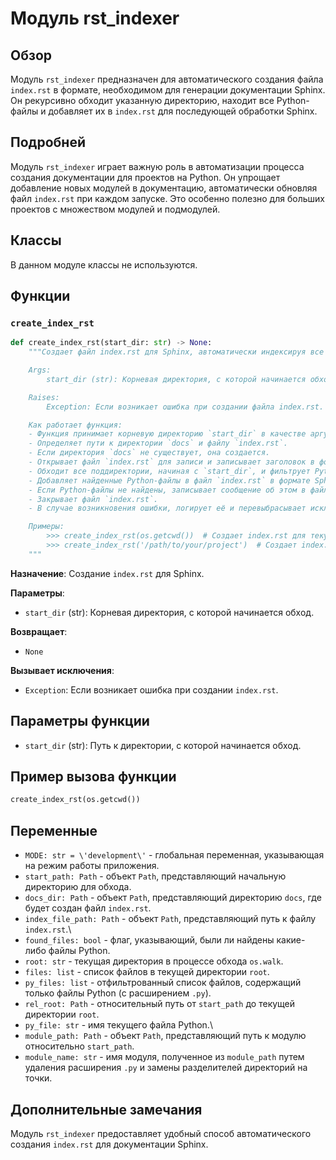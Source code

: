 # Модуль rst_indexer

## Обзор

Модуль `rst_indexer` предназначен для автоматического создания файла `index.rst` в формате, необходимом для генерации документации Sphinx. Он рекурсивно обходит указанную директорию, находит все Python-файлы и добавляет их в `index.rst` для последующей обработки Sphinx.

## Подробней

Модуль `rst_indexer` играет важную роль в автоматизации процесса создания документации для проектов на Python. Он упрощает добавление новых модулей в документацию, автоматически обновляя файл `index.rst` при каждом запуске. Это особенно полезно для больших проектов с множеством модулей и подмодулей.

## Классы

В данном модуле классы не используются.

## Функции

### `create_index_rst`

```python
def create_index_rst(start_dir: str) -> None:
    """Создает файл index.rst для Sphinx, автоматически индексируя все Python-файлы в указанной директории.

    Args:
        start_dir (str): Корневая директория, с которой начинается обход поддиректорий.

    Raises:
        Exception: Если возникает ошибка при создании файла index.rst.

    Как работает функция:
    - Функция принимает корневую директорию `start_dir` в качестве аргумента.
    - Определяет пути к директории `docs` и файлу `index.rst`.
    - Если директория `docs` не существует, она создается.
    - Открывает файл `index.rst` для записи и записывает заголовок в формате Sphinx.
    - Обходит все поддиректории, начиная с `start_dir`, и фильтрует Python-файлы.
    - Добавляет найденные Python-файлы в файл `index.rst` в формате Sphinx.
    - Если Python-файлы не найдены, записывает сообщение об этом в файл `index.rst`.
    - Закрывает файл `index.rst`.
    - В случае возникновения ошибки, логирует её и перевыбрасывает исключение.

    Примеры:
        >>> create_index_rst(os.getcwd())  # Создает index.rst для текущей директории
        >>> create_index_rst('/path/to/your/project')  # Создает index.rst для указанной директории
    """
```
**Назначение**: Создание `index.rst` для Sphinx.

**Параметры**:
- `start_dir` (str): Корневая директория, с которой начинается обход.

**Возвращает**:
- `None`

**Вызывает исключения**:
- `Exception`: Если возникает ошибка при создании `index.rst`.

## Параметры функции

- `start_dir` (str): Путь к директории, с которой начинается обход.

## Пример вызова функции

```python
create_index_rst(os.getcwd())
```

## Переменные

-   `MODE: str = \'development\'` - глобальная переменная, указывающая на режим работы приложения.
-   `start_path: Path` - объект `Path`, представляющий начальную директорию для обхода.
-   `docs_dir: Path` - объект `Path`, представляющий директорию `docs`, где будет создан файл `index.rst`.
-   `index_file_path: Path` - объект `Path`, представляющий путь к файлу `index.rst`.\
-   `found_files: bool` - флаг, указывающий, были ли найдены какие-либо файлы Python.
-   `root: str` - текущая директория в процессе обхода `os.walk`.
-   `files: list` - список файлов в текущей директории `root`.
-   `py_files: list` - отфильтрованный список файлов, содержащий только файлы Python (с расширением `.py`).
-   `rel_root: Path` - относительный путь от `start_path` до текущей директории `root`.
-   `py_file: str` - имя текущего файла Python.\
-   `module_path: Path` - объект `Path`, представляющий путь к модулю относительно `start_path`.
-   `module_name: str` - имя модуля, полученное из `module_path` путем удаления расширения `.py` и замены разделителей директорий на точки.

## Дополнительные замечания

Модуль `rst_indexer` предоставляет удобный способ автоматического создания `index.rst` для документации Sphinx.